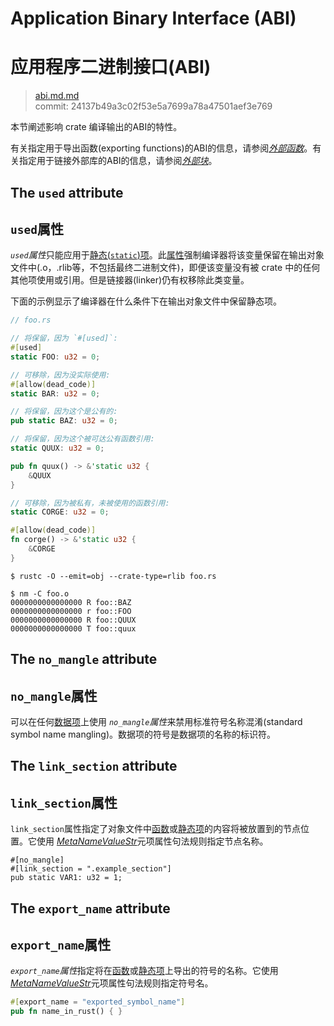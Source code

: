 # Application Binary Interface (ABI)
# 应用程序二进制接口(ABI)

>[abi.md.md](https://github.com/rust-lang/reference/blob/master/src/abi.md)\
>commit:  24137b49a3c02f53e5a7699a78a47501aef3e769

本节阐述影响 crate 编译输出的ABI的特性。

有关指定用于导出函数(exporting functions)的ABI的信息，请参阅[*外部函数*][extern functions]。有关指定用于链接外部库的ABI的信息，请参阅[*外部块*][external blocks]。

## The `used` attribute
## `used`属性

*`used`属性*只能应用于[静态(`static`)项][`static` items]。此[属性][attribute]强制编译器将该变量保留在输出对象文件中(.o，.rlib等，不包括最终二进制文件)，即便该变量没有被 crate 中的任何其他项使用或引用。但是链接器(linker)仍有权移除此类变量。

下面的示例显示了编译器在什么条件下在输出对象文件中保留静态项。

``` rust
// foo.rs

// 将保留，因为 `#[used]`:
#[used]
static FOO: u32 = 0;

// 可移除，因为没实际使用:
#[allow(dead_code)]
static BAR: u32 = 0;

// 将保留，因为这个是公有的:
pub static BAZ: u32 = 0;

// 将保留，因为这个被可达公有函数引用:
static QUUX: u32 = 0;

pub fn quux() -> &'static u32 {
    &QUUX
}

// 可移除，因为被私有，未被使用的函数引用:
static CORGE: u32 = 0;

#[allow(dead_code)]
fn corge() -> &'static u32 {
    &CORGE
}
```

``` console
$ rustc -O --emit=obj --crate-type=rlib foo.rs

$ nm -C foo.o
0000000000000000 R foo::BAZ
0000000000000000 r foo::FOO
0000000000000000 R foo::QUUX
0000000000000000 T foo::quux
```

## The `no_mangle` attribute
## `no_mangle`属性

可以在任何[数据项][item]上使用 *`no_mangle`属性*来禁用标准符号名称混淆(standard symbol name mangling)。数据项的符号是数据项的名称的标识符。

## The `link_section` attribute
## `link_section`属性

`link_section`属性指定了对象文件中[函数][function]或[静态项][static]的内容将被放置到的节点位置。它使用 [_MetaNameValueStr_]元项属性句法规则指定节点名称。

<!-- no_run: don't link. The format of the section name is platform-specific. -->
```rust,no_run
#[no_mangle]
#[link_section = ".example_section"]
pub static VAR1: u32 = 1;
```

## The `export_name` attribute
## `export_name`属性

*`export_name`属性*指定将在[函数][function]或[静态项][static]上导出的符号的名称。它使用 [_MetaNameValueStr_]元项属性句法规则指定符号名。

```rust
#[export_name = "exported_symbol_name"]
pub fn name_in_rust() { }
```

[_MetaNameValueStr_]: attributes.md#元项属性句法
[`static` items]: items/static-items.md
[attribute]: attributes.md
[extern functions]: items/functions.md#外部函数限定符
[external blocks]: items/external-blocks.md
[function]: items/functions.md
[item]: items.md
[static]: items/static-items.md
